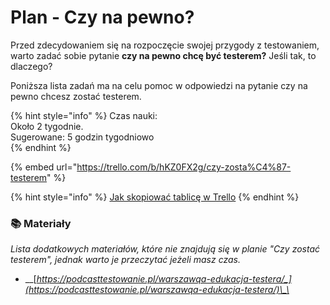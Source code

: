 # Plan - Czy na pewno?

Przed zdecydowaniem się na rozpoczęcie swojej przygody z testowaniem, warto zadać sobie pytanie **czy na pewno chcę być testerem?** Jeśli tak, to dlaczego?

Poniższa lista zadań ma na celu pomoc w odpowiedzi na pytanie czy na pewno chcesz zostać testerem.

{% hint style="info" %}
Czas nauki:  
Około 2 tygodnie.  
Sugerowane: 5 godzin tygodniowo  
{% endhint %}

{% embed url="https://trello.com/b/hKZ0FX2g/czy-zosta%C4%87-testerem" %}

{% hint style="info" %}
[Jak skopiować tablicę w Trello](https://youtu.be/JD5067y9Vjo)
{% endhint %}

### 📚 Materiały <a id="materialy"></a>

_Lista dodatkowych materiałów, które nie znajdują się w planie "Czy zostać testerem", jednak warto je przeczytać jeżeli masz czas._

* \_\_[_https://podcasttestowanie.pl/warszawqa-edukacja-testera/_](https://podcasttestowanie.pl/warszawqa-edukacja-testera/)\_\_

